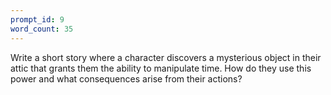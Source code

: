 ```yaml
---
prompt_id: 9
word_count: 35
---
```


Write a short story where a character discovers a mysterious object in their attic that grants them the ability to manipulate time. How do they use this power and what consequences arise from their actions?
